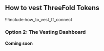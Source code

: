 ## How to vest ThreeFold Tokens

!!!include:how_to_vest_tf_connect

### Option 2: The Vesting Dashboard

#### Coming soon

<!--- #### Step 1: Visit the  [Vesting Dashboard](https://vesting.threefold.io/vesting_dashboard/)

Enter the address of your Stellar account that holds the TFTs that you want to vest. 
(If you don't know your wallet address or how to get it. Please check the "How To Get Your Wallet Address" Section of the [TF Connect Manual](threefold_connect))

![](img/vesting_portal.png ':size=600')

#### Step 2: Click on `CREATE VESTING ACCOUNT` button to create the account that will be used for vesting purposes. 

Once this is done, a new info block will be created, and you can start vesting TFTs !

![](img/vesting_account_info.png ':size=600')

The info block contains following info : 
`TFT Wallet Address` is the public address of your wallet holding TFTs before vesting. 

`Vesting Account Address` is the public address of the account that will hold the vested tokens. 

At creation, the `Vested TFT` amount will start with zero. 

#### Step 3: Scan the QR code of the vesting account using your Threefold Connect app to deposit TFTs onto the vesting account.
Fill in the amount of TFTs in your wallet, and confirm. Leave 0.01 TFT in your old wallet (transfer fee).
Once the transfer is done, your TFTs are vested (see [Vesting Pool](vesting_pool) for more info). 

In the dashboard, you can check for all vesting transactions that happened (`CHECK TRANSACTIONS` button).

![](img/vesting_transactions.png ':size=600') --->


